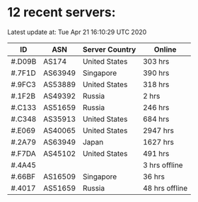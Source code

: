 # 12 recent servers:

Latest update at: Tue Apr 21 16:10:29 UTC 2020

| ID | ASN | Server Country | Online |
| -- | --- | -------------- | ------ |
| #.D09B | AS174 | United States | 303 hrs |
| #.7F1D | AS63949 | Singapore | 390 hrs |
| #.9FC3 | AS53889 | United States | 318 hrs |
| #.1F2B | AS49392 | Russia | 2 hrs |
| #.C133 | AS51659 | Russia | 246 hrs |
| #.C348 | AS35913 | United States | 684 hrs |
| #.E069 | AS40065 | United States | 2947 hrs |
| #.2A79 | AS63949 | Japan | 1627 hrs |
| #.F7DA | AS45102 | United States | 491 hrs |
| #.4A45 |  |  | 3 hrs offline |
| #.66BF | AS16509 | Singapore | 36 hrs |
| #.4017 | AS51659 | Russia | 48 hrs offline |

